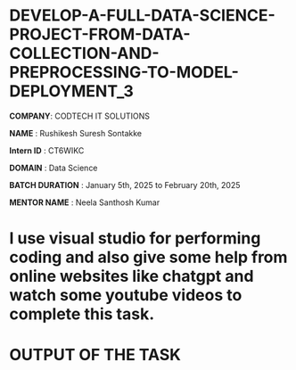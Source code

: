 # DEVELOP-A-FULL-DATA-SCIENCE-PROJECT-FROM-DATA-COLLECTION-AND-PREPROCESSING-TO-MODEL-DEPLOYMENT_3

**COMPANY**: CODTECH IT SOLUTIONS

**NAME** : Rushikesh Suresh Sontakke

**Intern ID** : CT6WIKC

**DOMAIN** : Data Science

**BATCH DURATION** : January 5th, 2025 to February 20th, 2025

**MENTOR NAME** : Neela Santhosh Kumar

# I use visual studio for performing coding and also give some help from online websites like chatgpt and watch some youtube videos to complete this task.

# OUTPUT OF THE TASK


